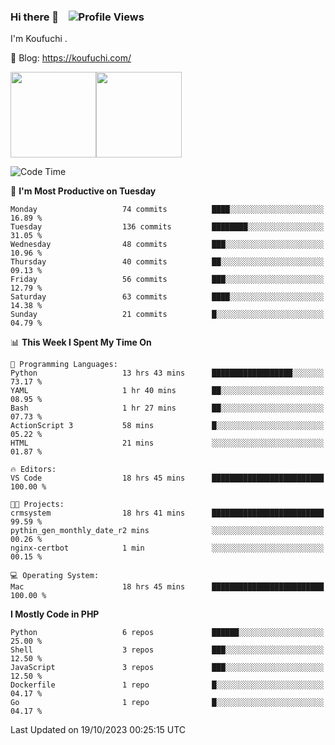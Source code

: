 ### Hi there 👋 &nbsp;&nbsp; ![Profile Views](http://img.shields.io/badge/Profile%20Views-1222-blue)

I'm Koufuchi . 

📔 Blog: <https://koufuchi.com/>

<img align="" height="137px" src="https://github-readme-stats-seven-nu-30.vercel.app/api?username=Koufuchi&hide=issues,contribs&show_icons=true&line_height=21&theme=radical&locale=en" /><img align="" height="137px" src="https://github-readme-stats-seven-nu-30.vercel.app/api/top-langs/?username=Koufuchi&layout=compact&hide=blade,html,css,pug,scss&theme=radical&locale=en" />

<!--START_SECTION:waka-->
![Code Time](http://img.shields.io/badge/Code%20Time-93%20hrs%2047%20mins-blue)

📅 **I'm Most Productive on Tuesday** 

```text
Monday                   74 commits          ████░░░░░░░░░░░░░░░░░░░░░   16.89 % 
Tuesday                  136 commits         ████████░░░░░░░░░░░░░░░░░   31.05 % 
Wednesday                48 commits          ███░░░░░░░░░░░░░░░░░░░░░░   10.96 % 
Thursday                 40 commits          ██░░░░░░░░░░░░░░░░░░░░░░░   09.13 % 
Friday                   56 commits          ███░░░░░░░░░░░░░░░░░░░░░░   12.79 % 
Saturday                 63 commits          ████░░░░░░░░░░░░░░░░░░░░░   14.38 % 
Sunday                   21 commits          █░░░░░░░░░░░░░░░░░░░░░░░░   04.79 % 
```


📊 **This Week I Spent My Time On** 

```text
💬 Programming Languages: 
Python                   13 hrs 43 mins      ██████████████████░░░░░░░   73.17 % 
YAML                     1 hr 40 mins        ██░░░░░░░░░░░░░░░░░░░░░░░   08.95 % 
Bash                     1 hr 27 mins        ██░░░░░░░░░░░░░░░░░░░░░░░   07.73 % 
ActionScript 3           58 mins             █░░░░░░░░░░░░░░░░░░░░░░░░   05.22 % 
HTML                     21 mins             ░░░░░░░░░░░░░░░░░░░░░░░░░   01.87 % 

🔥 Editors: 
VS Code                  18 hrs 45 mins      █████████████████████████   100.00 % 

🐱‍💻 Projects: 
crmsystem                18 hrs 41 mins      █████████████████████████   99.59 % 
pythin_gen_monthly_date_r2 mins              ░░░░░░░░░░░░░░░░░░░░░░░░░   00.26 % 
nginx-certbot            1 min               ░░░░░░░░░░░░░░░░░░░░░░░░░   00.15 % 

💻 Operating System: 
Mac                      18 hrs 45 mins      █████████████████████████   100.00 % 
```

**I Mostly Code in PHP** 

```text
Python                   6 repos             ██████░░░░░░░░░░░░░░░░░░░   25.00 % 
Shell                    3 repos             ███░░░░░░░░░░░░░░░░░░░░░░   12.50 % 
JavaScript               3 repos             ███░░░░░░░░░░░░░░░░░░░░░░   12.50 % 
Dockerfile               1 repo              █░░░░░░░░░░░░░░░░░░░░░░░░   04.17 % 
Go                       1 repo              █░░░░░░░░░░░░░░░░░░░░░░░░   04.17 % 
```




 Last Updated on 19/10/2023 00:25:15 UTC
<!--END_SECTION:waka-->


